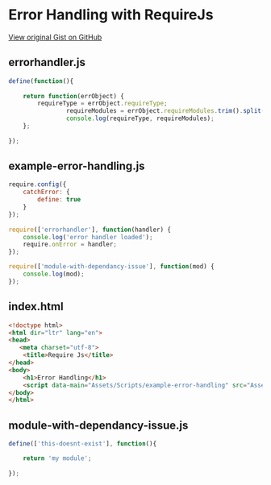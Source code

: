 # Error Handling with RequireJs

[View original Gist on GitHub](https://gist.github.com/Integralist/1599546)

## errorhandler.js

```javascript
define(function(){
	
	return function(errObject) {
		requireType = errObject.requireType; 
                requireModules = errObject.requireModules.trim().split(' ');
                console.log(requireType, requireModules);
	};
	
});
```

## example-error-handling.js

```javascript
require.config({
	catchError: {
		define: true
	}
});
  
require(['errorhandler'], function(handler) {
	console.log('error handler loaded');
	require.onError = handler;
});

require(['module-with-dependancy-issue'], function(mod) {
	console.log(mod);
});
```

## index.html

```html
<!doctype html>
<html dir="ltr" lang="en">
<head>
   <meta charset="utf-8">
	<title>Require Js</title>
</head>
<body>
	<h1>Error Handling</h1>
	<script data-main="Assets/Scripts/example-error-handling" src="Assets/Scripts/Require.min.js"></script>
</body>
</html>
```

## module-with-dependancy-issue.js

```javascript
define(['this-doesnt-exist'], function(){

	return 'my module';
	
});
```

